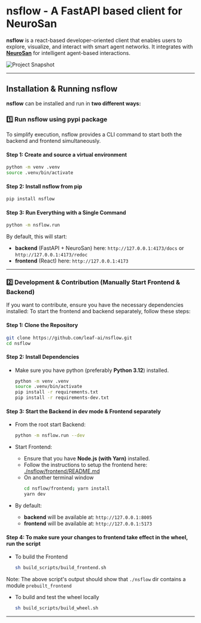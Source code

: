 # nsflow - A FastAPI based client for NeuroSan

**nsflow** is a react-based developer-oriented client that enables users to explore, visualize, and interact with smart agent networks. It integrates with [**NeuroSan**](https://github.com/leaf-ai/neuro-san) for intelligent agent-based interactions.

![Project Snapshot](https://raw.githubusercontent.com/leaf-ai/nsflow/main/docs/snapshot01.png)

---

## **Installation & Running nsflow**

**nsflow** can be installed and run in **two different ways:**

### **1️⃣ Run nsflow using pypi package**
To simplify execution, nsflow provides a CLI command to start both the backend and frontend simultaneously.

#### **Step 1: Create and source a virtual environment**
```bash
python -m venv .venv
source .venv/bin/activate
```

#### **Step 2: Install nsflow from pip**
```bash
pip install nsflow
```

#### **Step 3: Run Everything with a Single Command**
```bash
python -m nsflow.run
```

By default, this will start:
- **backend** (FastAPI + NeuroSan) here: `http://127.0.0.1:4173/docs` or `http://127.0.0.1:4173/redoc`
- **frontend** (React) here: `http://127.0.0.1:4173`

---

### **2️⃣ Development & Contribution (Manually Start Frontend & Backend)**
If you want to contribute, ensure you have the necessary dependencies installed:
To start the frontend and backend separately, follow these steps:

#### **Step 1: Clone the Repository**
```bash
git clone https://github.com/leaf-ai/nsflow.git
cd nsflow
```

#### **Step 2: Install Dependencies**
- Make sure you have python (preferably **Python 3.12**) installed.
    ```bash
    python -m venv .venv
    source .venv/bin/activate
    pip install -r requirements.txt
    pip install -r requirements-dev.txt
    ```

#### **Step 3: Start the Backend in dev mode & Frontend separately**
- From the root start Backend:
    ```bash
    python -m nsflow.run --dev
    ```

- Start Frontend:
    - Ensure that you have **Node.js (with Yarn)** installed.
    - Follow the instructions to setup the frontend here: [./nsflow/frontend/README.md](https://github.com/leaf-ai/nsflow/tree/main/nsflow/frontend/README.md)
    - On another terminal window
        ```bash
        cd nsflow/frontend; yarn install
        yarn dev
        ```

- By default:
    - **backend** will be available at: `http://127.0.0.1:8005`
    - **frontend** will be available at: `http://127.0.0.1:5173`


#### **Step 4: To make sure your changes to frontend take effect in the wheel, run the script**

- To build the Frontend
    ```bash
    sh build_scripts/build_frontend.sh
    ```

Note: The above script's output should show that `./nsflow` dir contains a module `prebuilt_frontend`

- To build and test the wheel locally
    ```bash
    sh build_scripts/build_wheel.sh
    ```
---
